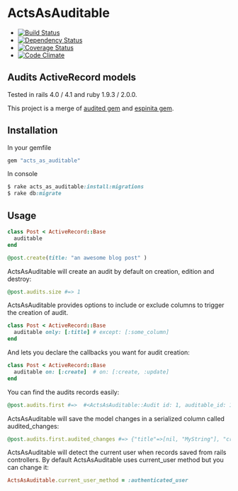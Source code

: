 # ActsAsAuditable

* [![Build Status](https://secure.travis-ci.org/continuum/espinita.png)](http://travis-ci.org/continuum/espinita)
* [![Dependency Status](https://gemnasium.com/jbox-web/acts_as_auditable.svg)](https://gemnasium.com/jbox-web/acts_as_auditable)
* [![Coverage Status](https://coveralls.io/repos/continuum/espinita/badge.png?branch=master)](https://coveralls.io/r/continuum/espinita?branch=master)
* [![Code Climate](https://codeclimate.com/github/jbox-web/acts_as_auditable/badges/gpa.svg)](https://codeclimate.com/github/jbox-web/acts_as_auditable)

## Audits ActiveRecord models

Tested in rails 4.0 / 4.1 and ruby 1.9.3 / 2.0.0.

This project is a merge of [audited gem](https://github.com/collectiveidea/audited) and [espinita gem](https://github.com/continuum/espinita).

## Installation

In your gemfile

```ruby
gem "acts_as_auditable"
```

In console
```ruby
$ rake acts_as_auditable:install:migrations
$ rake db:migrate
```

## Usage

```ruby
class Post < ActiveRecord::Base
  auditable
end

@post.create(title: "an awesome blog post" )
```

ActsAsAuditable will create an audit by default on creation, edition and destroy:

```ruby
@post.audits.size #=> 1
```

ActsAsAuditable provides options to include or exclude columns to trigger the creation of audit.

```ruby
class Post < ActiveRecord::Base
  auditable only: [:title] # except: [:some_column]
end
```

And lets you declare the callbacks you want for audit creation:

```ruby
class Post < ActiveRecord::Base
  auditable on: [:create]  # on: [:create, :update]
end
```

You can find the audits records easily:

```ruby
@post.audits.first #=>  #<ActsAsAuditable::Audit id: 1, auditable_id: 1, auditable_type: "Post", user_id: 1, user_type: "User", audited_changes: {"title"=>[nil, "MyString"], "created_at"=>[nil, 2013-10-30 15:50:14 UTC], "updated_at"=>[nil, 2013-10-30 15:50:14 UTC], "id"=>[nil, 1]}
```

ActsAsAuditable will save the model changes in a serialized column called audited_changes:

```ruby
@post.audits.first.audited_changes #=> {"title"=>[nil, "MyString"], "created_at"=>[nil, 2013-10-30 15:50:14 UTC], "updated_at"=>[nil, 2013-10-30 15:50:14 UTC], "id"=>[nil, 1]}
```

ActsAsAuditable will detect the current user when records saved from rails controllers. By default ActsAsAuditable uses current_user method but you can change it:

```ruby
ActsAsAuditable.current_user_method = :authenticated_user
```
